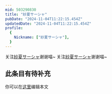 ```yaml
---
mid: 503290830
title: "紗夏サーシャ"
pubDate: "2024-11-04T11:22:15.454Z"
updatedDate: "2024-11-04T11:22:15.454Z"
profile:
  {
    Nickname: ["紗夏サーシャ"],
  }
---
```


关注[紗夏サーシャ](https://space.bilibili.com/503290830)谢谢喵~ 关注[紗夏サーシャ](https://space.bilibili.com/503290830)谢谢喵~

## 此条目有待补充
你可以在[这里](https://github.com/Yuhanawa/VTuber.ICU/edit/master/src/content/v/紗夏サーシャ/index.md)编辑本文
